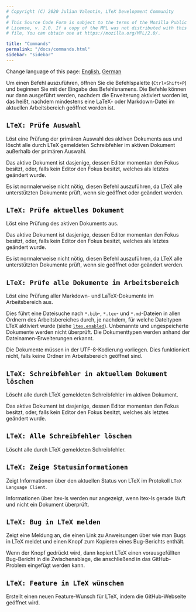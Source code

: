 ```yaml
---
# Copyright (C) 2020 Julian Valentin, LTeX Development Community
#
# This Source Code Form is subject to the terms of the Mozilla Public
# License, v. 2.0. If a copy of the MPL was not distributed with this
# file, You can obtain one at https://mozilla.org/MPL/2.0/.

title: "Commands"
permalink: "/docs/commands.html"
sidebar: "sidebar"
---
```


Change language of this page: [English](commands.html), [German](commands-de.html)

Um einen Befehl auszuführen, öffnen Sie die Befehlspalette (`Ctrl+Shift+P`) und beginnen Sie mit der Eingabe des Befehlsnamens. Die Befehle können nur dann ausgeführt werden, nachdem die Erweiterung aktiviert worden ist, das heißt, nachdem mindestens eine LaTeX- oder Markdown-Datei im aktuellen Arbeitsbereich geöffnet worden ist.

## `LTeX: Prüfe Auswahl`

Löst eine Prüfung der primären Auswahl des aktiven Dokuments aus und löscht alle durch LTeX gemeldeten Schreibfehler im aktiven Dokument außerhalb der primären Auswahl.

Das aktive Dokument ist dasjenige, dessen Editor momentan den Fokus besitzt, oder, falls kein Editor den Fokus besitzt, welches als letztes geändert wurde.

Es ist normalerweise nicht nötig, diesen Befehl auszuführen, da LTeX alle unterstützten Dokumente prüft, wenn sie geöffnet oder geändert werden.

## `LTeX: Prüfe aktuelles Dokument`

Löst eine Prüfung des aktiven Dokuments aus.

Das aktive Dokument ist dasjenige, dessen Editor momentan den Fokus besitzt, oder, falls kein Editor den Fokus besitzt, welches als letztes geändert wurde.

Es ist normalerweise nicht nötig, diesen Befehl auszuführen, da LTeX alle unterstützten Dokumente prüft, wenn sie geöffnet oder geändert werden.

## `LTeX: Prüfe alle Dokumente im Arbeitsbereich`

Löst eine Prüfung aller Markdown- und LaTeX-Dokumente im Arbeitsbereich aus.

Dies führt eine Dateisuche nach `*.bib`-, `*.tex`- und `*.md`-Dateien in allen Ordnern des Arbeitsbereiches durch, je nachdem, für welche Dateitypen LTeX aktiviert wurde (siehe [`ltex.enabled`](settings.html#ltexenabled)). Unbenannte und ungespeicherte Dokumente werden nicht überprüft. Die Dokumenttypen werden anhand der Dateinamen-Erweiterungen erkannt.

Die Dokumente müssen in der UTF-8-Kodierung vorliegen. Dies funktioniert nicht, falls keine Ordner im Arbeitsbereich geöffnet sind.

## `LTeX: Schreibfehler in aktuellem Dokument löschen`

Löscht alle durch LTeX gemeldeten Schreibfehler im aktiven Dokument.

Das aktive Dokument ist dasjenige, dessen Editor momentan den Fokus besitzt, oder, falls kein Editor den Fokus besitzt, welches als letztes geändert wurde.

## `LTeX: Alle Schreibfehler löschen`

Löscht alle durch LTeX gemeldeten Schreibfehler.

## `LTeX: Zeige Statusinformationen`

Zeigt Informationen über den aktuellen Status von LTeX im Protokoll `LTeX Language Client`.

Informationen über ltex-ls werden nur angezeigt, wenn ltex-ls gerade läuft und nicht ein Dokument überprüft.

## `LTeX: Bug in LTeX melden`

Zeigt eine Meldung an, die einen Link zu Anweisungen über wie man Bugs in LTeX meldet und einen Knopf zum Kopieren eines Bug-Berichts enthält.

Wenn der Knopf gedrückt wird, dann kopiert LTeX einen vorausgefüllten Bug-Bericht in die Zwischenablage, die anschließend in das GitHub-Problem eingefügt werden kann.

## `LTeX: Feature in LTeX wünschen`

Erstellt einen neuen Feature-Wunsch für LTeX, indem die GitHub-Webseite geöffnet wird.
